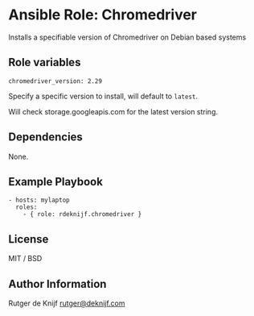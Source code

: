 # Ansible Role: Chromedriver

Installs a specifiable version of Chromedriver on Debian based systems

## Role variables

    chromedriver_version: 2.29
    
Specify a specific version to install, will default to `latest`.

Will check storage.googleapis.com for the latest version string.

Dependencies
------------

None.

Example Playbook
----------------

    - hosts: mylaptop
      roles:
        - { role: rdeknijf.chromedriver }         

License
-------
MIT / BSD

Author Information
------------------
Rutger de Knijf
<rutger@deknijf.com>
